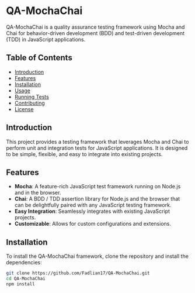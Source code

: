 # QA-MochaChai

QA-MochaChai is a quality assurance testing framework using Mocha and Chai for behavior-driven development (BDD) and test-driven development (TDD) in JavaScript applications.

## Table of Contents

- [Introduction](#introduction)
- [Features](#features)
- [Installation](#installation)
- [Usage](#usage)
- [Running Tests](#running-tests)
- [Contributing](#contributing)
- [License](#license)

## Introduction

This project provides a testing framework that leverages Mocha and Chai to perform unit and integration tests for JavaScript applications. It is designed to be simple, flexible, and easy to integrate into existing projects.

## Features

- **Mocha**: A feature-rich JavaScript test framework running on Node.js and in the browser.
- **Chai**: A BDD / TDD assertion library for Node.js and the browser that can be delightfully paired with any JavaScript testing framework.
- **Easy Integration**: Seamlessly integrates with existing JavaScript projects.
- **Customizable**: Allows for custom configurations and extensions.

## Installation

To install the QA-MochaChai framework, clone the repository and install the dependencies:

```bash
git clone https://github.com/Fadlian17/QA-MochaChai.git
cd QA-MochaChai
npm install
